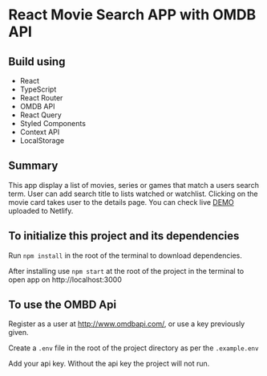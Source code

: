 # React Movie Search APP with OMDB API

## Build using

- React
- TypeScript
- React Router
- OMDB API
- React Query
- Styled Components
- Context API
- LocalStorage

## Summary

This app display a list of movies, series or games that match a users search term. User can add search title to lists watched or watchlist. Clicking on the movie card takes user to the details page. You can check live [DEMO](https://movie-app-ts.netlify.app) uploaded to Netlify.

## To initialize this project and its dependencies

Run `npm install` in the root of the terminal to download dependencies.

After installing use `npm start` at the root of the project in the terminal to open app on http://localhost:3000

## To use the OMBD Api

Register as a user at http://www.omdbapi.com/, or use a key previously given.

Create a `.env` file in the root of the project directory as per the `.example.env`

Add your api key. Without the api key the project will not run.
